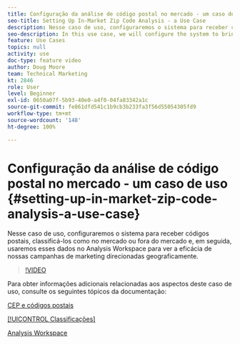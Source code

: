 ```yaml
---
title: Configuração da análise de código postal no mercado - um caso de uso
seo-title: Setting Up In-Market Zip Code Analysis - a Use Case
description: Nesse caso de uso, configuraremos o sistema para receber códigos postais, classificá-los como no mercado ou fora do mercado e, em seguida, usaremos esses dados no Analysis Workspace para ver a eficácia de nossas campanhas de marketing direcionadas geograficamente.
seo-description: In this use case, we will configure the system to bring in zip codes, classify them as in-market or out-of-market, and then use this data in Analysis Workspace so that we can see the effectiveness of our geo-targeted marketing campaigns.
feature: Use Cases
topics: null
activity: use
doc-type: feature video
author: Doug Moore
team: Technical Marketing
kt: 2846
role: User
level: Beginner
exl-id: 0650a07f-5b93-40e0-a4f0-04fa83342a1c
source-git-commit: fe861dfd541c1b9cb3b233fa3f56d55054305fd9
workflow-type: tm+mt
source-wordcount: '148'
ht-degree: 100%

---
```


# Configuração da análise de código postal no mercado - um caso de uso {#setting-up-in-market-zip-code-analysis-a-use-case}

Nesse caso de uso, configuraremos o sistema para receber códigos postais, classificá-los como no mercado ou fora do mercado e, em seguida, usaremos esses dados no Analysis Workspace para ver a eficácia de nossas campanhas de marketing direcionadas geograficamente.

>[!VIDEO](https://video.tv.adobe.com/v/27052/?quality=12)

Para obter informações adicionais relacionadas aos aspectos deste caso de uso, consulte os seguintes tópicos da documentação:

[CEP e códigos postais](https://experienceleague.adobe.com/docs/analytics/components/dimensions/zip-code.html?lang=pt-BR)

[[!UICONTROL Classificações]](https://experienceleague.adobe.com/docs/analytics/components/classifications/c-classifications.html?lang=pt-BR)

[Analysis Workspace](https://experienceleague.adobe.com/docs/analytics/analyze/analysis-workspace/home.html?lang=pt-BR)
